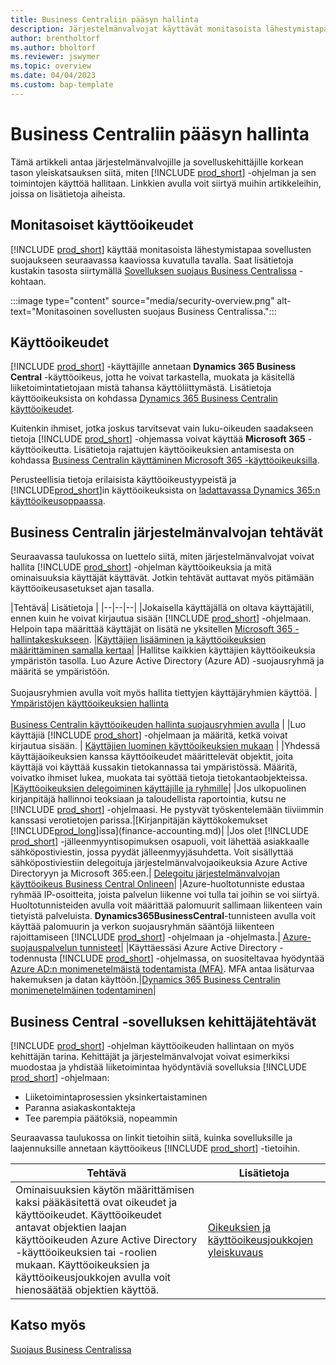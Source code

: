 ```yaml
---
title: Business Centraliin pääsyn hallinta
description: Järjestelmänvalvojat käyttävät monitasoista lähestymistapaa Business Centralin ja sen ominaisuuksien käytön valvontaan.
author: brentholtorf
ms.author: bholtorf
ms.reviewer: jswymer
ms.topic: overview
ms.date: 04/04/2023
ms.custom: bap-template
---
```


# <a name="manage-access-to-business-central"></a><a name="manage-access-to-business-central"></a>Business Centraliin pääsyn hallinta

Tämä artikkeli antaa järjestelmänvalvojille ja sovelluskehittäjille korkean tason yleiskatsauksen siitä, miten [!INCLUDE [prod_short](includes/prod_short.md)] -ohjelman ja sen toimintojen käyttöä hallitaan. Linkkien avulla voit siirtyä muihin artikkeleihin, joissa on lisätietoja aiheista.

## <a name="layered-access"></a><a name="layered-access"></a>Monitasoiset käyttöoikeudet

[!INCLUDE [prod_short](includes/prod_short.md)] käyttää monitasoista lähestymistapaa sovellusten suojaukseen seuraavassa kaaviossa kuvatulla tavalla. Saat lisätietoja kustakin tasosta siirtymällä [Sovelluksen suojaus Business Centralissa](/dynamics365/business-central/dev-itpro/security/security-application) -kohtaan.

:::image type="content" source="media/security-overview.png" alt-text="Monitasoinen sovellusten suojaus Business Centralissa.":::

## <a name="licenses"></a><a name="licenses"></a>Käyttöoikeudet

[!INCLUDE [prod_short](includes/prod_short.md)] -käyttäjille annetaan **Dynamics 365 Business Central** -käyttöoikeus, jotta he voivat tarkastella, muokata ja käsitellä liiketoimintatietojaan mistä tahansa käyttöliittymästä. Lisätietoja käyttöoikeuksista on kohdassa [Dynamics 365 Business Centralin käyttöoikeudet](/dynamics365/business-central/dev-itpro/deployment/licensing).

Kuitenkin ihmiset, jotka joskus tarvitsevat vain luku-oikeuden saadakseen tietoja [!INCLUDE [prod_short](includes/prod_short.md)] -ohjemassa voivat käyttää **Microsoft 365** -käyttöoikeutta. Lisätietoja rajattujen käyttöoikeuksien antamisesta on kohdassa [Business Centralin käyttäminen Microsoft 365 -käyttöoikeuksilla](admin-access-with-m365-license.md).

Perusteellisia tietoja erilaisista käyttöoikeustyypeistä ja [!INCLUDE[prod_short](includes/prod_short.md)]in käyttöoikeuksista on [ladattavassa Dynamics 365:n käyttöoikeusoppaassa](https://go.microsoft.com/fwlink/?LinkId=866544).

## <a name="business-central-administrator-tasks"></a><a name="business-central-administrator-tasks"></a>Business Centralin järjestelmänvalvojan tehtävät

Seuraavassa taulukossa on luettelo siitä, miten järjestelmänvalvojat voivat hallita [!INCLUDE [prod_short](includes/prod_short.md)] -ohjelman käyttöoikeuksia ja mitä ominaisuuksia käyttäjät käyttävät. Jotkin tehtävät auttavat myös pitämään käyttöoikeusasetukset ajan tasalla.

|Tehtävä| Lisätietoja |
|--|--|--|
|Jokaisella käyttäjällä on oltava käyttäjätili, ennen kuin he voivat kirjautua sisään [!INCLUDE [prod_short](includes/prod_short.md)] -ohjelmaan. Helpoin tapa määrittää käyttäjät on lisätä ne yksitellen [Microsoft 365 -hallintakeskukseen](https://go.microsoft.com/fwlink/p/?linkid=2024339). |[Käyttäjien lisääminen ja käyttöoikeuksien määrittäminen samalla kertaa](/microsoft-365/admin/add-users/add-users)|
|Hallitse kaikkien käyttäjien käyttöoikeuksia ympäristön tasolla. Luo Azure Active Directory (Azure AD) -suojausryhmä ja määritä se ympäristöön.<br><br> Suojausryhmien avulla voit myös hallita tiettyjen käyttäjäryhmien käyttöä. | [Ympäristöjen käyttöoikeuksien hallinta](/dynamics365/business-central/dev-itpro/administration/tenant-admin-center-manage-access)<br><br>[Business Centralin käyttöoikeuden hallinta suojausryhmien avulla](ui-security-groups.md) |
|Luo käyttäjiä [!INCLUDE [prod_short](includes/prod_short.md)] -ohjelmaan ja määritä, ketkä voivat kirjautua sisään. | [Käyttäjien luominen käyttöoikeuksien mukaan](ui-how-users-permissions.md) |
|Yhdessä käyttäjäoikeuksien kanssa käyttöoikeudet määrittelevät objektit, joita käyttäjä voi käyttää kussakin tietokannassa tai ympäristössä. Määritä, voivatko ihmiset lukea, muokata tai syöttää tietoja tietokantaobjekteissa. |[Käyttöoikeuksien delegoiminen käyttäjille ja ryhmille](ui-define-granular-permissions.md)|
|Jos ulkopuolinen kirjanpitäjä hallinnoi teoksiaan ja taloudellista raportointia, kutsu ne [!INCLUDE [prod_short](includes/prod_short.md)] -ohjelmaasi. He pystyvät työskentelemään tiiviimmin kanssasi verotietojen parissa.|[Kirjanpitäjän käyttökokemukset [!INCLUDE[prod_long](includes/prod_long.md)]issa](finance-accounting.md)|
|Jos olet [!INCLUDE [prod_short](includes/prod_short.md)] -jälleenmyyntisopimuksen osapuoli, voit lähettää asiakkaalle sähköpostiviestin, jossa pyydät jälleenmyyjäsuhdetta. Voit sisällyttää sähköpostiviestiin delegoituja järjestelmänvalvojaoikeuksia Azure Active Directoryyn ja Microsoft 365:een.| [Delegoitu järjestelmänvalvojan käyttöoikeus Business Central Onlineen](/dynamics365/business-central/dev-itpro/administration/delegated-admin)|
|Azure-huoltotunniste edustaa ryhmää IP-osoitteita, joista palvelun liikenne voi tulla tai joihin se voi siirtyä. Huoltotunnisteiden avulla voit määrittää palomuurit sallimaan liikenteen vain tietyistä palveluista. **Dynamics365BusinessCentral**-tunnisteen avulla voit käyttää palomuurin ja verkon suojausryhmän sääntöjä liikenteen rajoittamiseen [!INCLUDE [prod_short](includes/prod_short.md)] -ohjelmaan ja -ohjelmasta.| [Azure-suojauspalvelun tunnisteet](/dynamics365/business-central/dev-itpro/security/security-service-tags)|
|Käyttäessäsi Azure Active Directory -todennusta [!INCLUDE [prod_short](includes/prod_short.md)] -ohjelmassa, on suositeltavaa hyödyntää [Azure AD:n monimenetelmäistä todentamista (MFA)](/azure/active-directory/authentication/concept-mfa-howitworks). MFA antaa lisäturvaa hakemuksen ja datan käyttöön.|[Dynamics 365 Business Centralin monimenetelmäinen todentaminen](/dynamics365/business-central/dev-itpro/security/multifactor-authentication)|

## <a name="business-central-developer-tasks"></a><a name="business-central-developer-tasks"></a>Business Central -sovelluksen kehittäjätehtävät

[!INCLUDE [prod_short](includes/prod_short.md)] -ohjelman käyttöoikeuden hallintaan on myös kehittäjän tarina. Kehittäjät ja järjestelmänvalvojat voivat esimerkiksi muodostaa ja yhdistää liiketoimintaa hyödyntäviä sovelluksia [!INCLUDE [prod_short](includes/prod_short.md)] -ohjelmaan:  

* Liiketoimintaprosessien yksinkertaistaminen
* Paranna asiakaskontakteja
* Tee parempia päätöksiä, nopeammin

Seuraavassa taulukossa on linkit tietoihin siitä, kuinka sovelluksille ja laajennuksille annetaan käyttöoikeus [!INCLUDE [prod_short](includes/prod_short.md)] -tietoihin.

| Tehtävä | Lisätietoja |
|--|--|
|Ominaisuuksien käytön määrittämisen kaksi pääkäsitettä ovat oikeudet ja käyttöoikeudet. Käyttöoikeudet antavat objektien laajan käyttöoikeuden Azure Active Directory -käyttöoikeuksien tai -roolien mukaan. Käyttöoikeuksien ja käyttöoikeusjoukkojen avulla voit hienosäätää objektien käyttöä. |[Oikeuksien ja käyttöoikeusjoukkojen yleiskuvaus](/dynamics365/business-central/dev-itpro/developer/devenv-entitlements-and-permissionsets-overview)|

## <a name="see-also"></a><a name="see-also"></a>Katso myös

[Suojaus Business Centralissa](/dynamics365/business-central/dev-itpro/security/security-and-protection)
